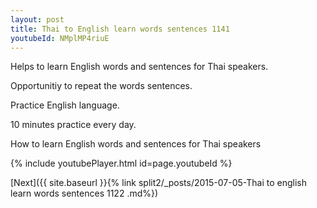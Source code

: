 ```yaml
---
layout: post
title: Thai to English learn words sentences 1141 
youtubeId: NMplMP4riuE
---
```

 
 
Helps to learn English words and sentences for Thai speakers.

Opportunitiy to repeat the words sentences. 

Practice English language. 
 
10 minutes practice every day. 
 
How to learn English words and sentences for Thai speakers 
 
{% include youtubePlayer.html id=page.youtubeId %}
 
 
[Next]({{ site.baseurl }}{% link  split2/_posts/2015-07-05-Thai to english learn words sentences 1122 .md%})
 
